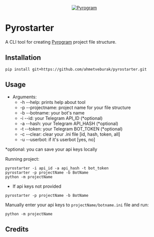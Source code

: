 <p align="center">
    <a href="https://github.com/pyrogram/pyrogram">
        <img src="https://i.imgur.com/BOgY9ai.png" alt="Pyrogram">
    </a>
</p>

# Pyrostarter

A CLI tool for creating [Pyrogram](https://docs.pyrogram.org/) project file structure.

## Installation

```
pip install git+https://github.com/ahmetveburak/pyrostarter.git
```

## Usage

- Arguments:
  - -h --help: prints help about tool
  - -p --projectname: project name for your file structure
  - -b --botname: your bot's name
  - -i --id: your Telegram API_ID (*optional)
  - -a --hash: your Telegram API_HASH (*optional)
  - -t --token: your Telegram BOT_TOKEN (*optional)
  - -c --clear: clear your .ini file [id, hash, token, all]
  - -u --userbot: if it's userbot [yes, no]

*optional: you can save your api keys locally

Running project:

```
pyrostarter -i api_id -a api_hash -t bot_token
pyrostarter -p projectName -b BotName
python -m projectName
```

- If api keys not provided
```
pyrostarter -p projectName -b BotName
```
Manually enter your api keys to `projectName/botname.ini` file and run:

```
python -m projectName
```

## Credits
